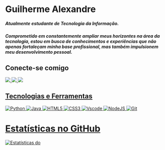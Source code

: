 
# Guilherme Alexandre

##### Atualmente estudante de Tecnologia da Informação.

##### Comprometido em constantemente ampliar meus horizontes na área da tecnologia, estou em busca de conhecimentos e experiências que não apenas fortaleçam minha base profissional, mas também impulsionem meu desenvolvimento pessoal.

## Conecte-se comigo
<div style="display: inline">
<a href="https://www.linkedin.com/in/guilherme-alexandre/">
  <img src="https://img.shields.io/badge/LinkedIn-0e76a8?style=for-the-badge&logo=linkedin&logoColor=white"
    </a>
<a href="https://www.instagram.com/guilhalexandre/">
  <img src="https://img.shields.io/badge/-Instagram-%23E4405F?style=for-the-badge&logo=instagram&logoColor=white"
    </a>
<a href="https://www.dio.me/users/contato_guimalexandre">
  <img src="https://img.shields.io/badge/DIO-330F63?style=for-the-badge&logo=MEU&logoColor=white"
    </a>

  
## Tecnologias e Ferramentas
<div style="display: inline">

  ![Python](https://img.shields.io/badge/python-3670A0?style=for-the-badge&logo=python&logoColor=ffdd54)
  ![Java](https://img.shields.io/badge/java-%23ED8B00.svg?style=for-the-badge&logo=openjdk&logoColor=white)
  ![HTML5](https://img.shields.io/badge/HTML5-E34F26?style=for-the-badge&logo=html5&logoColor=white)
  ![CSS3](https://img.shields.io/badge/CSS3-1572B6?style=for-the-badge&logo=css3&logoColor=white)
  ![Vscode](https://img.shields.io/badge/Vscode-007ACC?style=for-the-badge&logo=visual-studio-code&logoColor=white)
  ![NodeJS](https://img.shields.io/badge/node.js-6DA55F?style=for-the-badge&logo=node.js&logoColor=white)
  ![Git](https://img.shields.io/badge/GIT-E44C30?style=for-the-badge&logo=git&logoColor=white)
  
</div>

# Estatísticas no GitHub
![Estatísticas do](https://github-readme-stats.vercel.app/api?username=guilhalexandre&theme=transparent&bg_color=0d1117&border_color=fff&show_icons=true&icon_color=03bb85&title_color=FFF&text_color=FFF)
